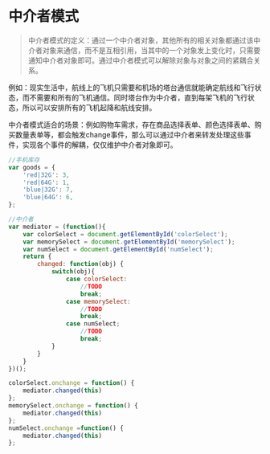 # 中介者模式

> 中介者模式的定义：通过一个中介者对象，其他所有的相关对象都通过该中介者对象来通信，而不是互相引用，当其中的一个对象发上变化时，只需要通知中介者对象即可。通过中介者模式可以解除对象与对象之间的紧耦合关系。

例如：现实生活中，航线上的飞机只需要和机场的塔台通信就能确定航线和飞行状态，而不需要和所有的飞机通信。同时塔台作为中介者，直到每架飞机的飞行状态，所以可以安排所有的飞机起降和航线安排。

中介者模式适合的场景：例如购物车需求，存在商品选择表单、颜色选择表单、购买数量表单等，都会触发change事件，那么可以通过中介者来转发处理这些事件，实现各个事件的解耦，仅仅维护中介者对象即可。

```js
//手机库存
var goods = {
    'red|32G': 3,
    'red|64G': 1,
    'blue|32G': 7,
    'blue|64G': 6,
};

//中介者
var mediator = (function(){
    var colorSelect = document.getElementById('colorSelect');
    var memorySelect = document.getElementById('memorySelect');
    var numSelect = document.getElementById('numSelect');
    return {
        changed: function(obj) {
            switch(obj){
                case colorSelect:
                    //TODO
                    break;
                case memorySelect:
                    //TODO
                    break;
                case numSelect;
                    //TODO
                    break;
            }
        }
    }
})();

colorSelect.onchange = function() {
    mediator.changed(this)
};
memorySelect.onchange = function() {
    mediator.changed(this)
};
numSelect.onchange =function() {
    mediator.changed(this)
};
```
